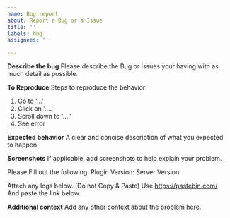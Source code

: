 ```yaml
---
name: Bug report
about: Report a Bug or a Issue
title: ''
labels: bug
assignees: ''

---
```


**Describe the bug**
Please describe the Bug or Issues your having with as much detail as possible.

**To Reproduce**
Steps to reproduce the behavior:
1. Go to '...'
2. Click on '....'
3. Scroll down to '....'
4. See error

**Expected behavior**
A clear and concise description of what you expected to happen.

**Screenshots**
If applicable, add screenshots to help explain your problem.

Please Fill out the following.
Plugin Version:
Server Version:

Attach any logs below. (Do not Copy & Paste) Use https://pastebin.com/ And paste the link below.

**Additional context**
Add any other context about the problem here.
